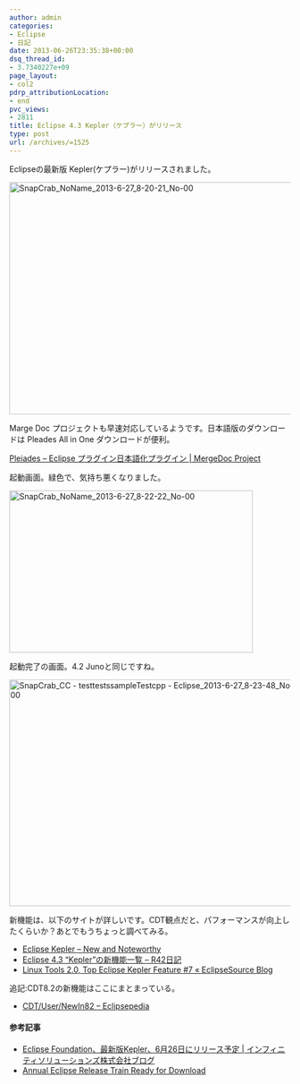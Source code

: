 ```yaml
---
author: admin
categories:
- Eclipse
- 日記
date: 2013-06-26T23:35:38+00:00
dsq_thread_id:
- 3.7340227e+09
page_layout:
- col2
pdrp_attributionLocation:
- end
pvc_views:
- 2811
title: Eclipse 4.3 Kepler（ケプラー）がリリース
type: post
url: /archives/=1525
---
```


Eclipseの最新版 Kepler(ケプラー)がリリースされました。

[<img title="SnapCrab_NoName_2013-6-27_8-20-21_No-00" style="border-top: 0px; border-right: 0px; background-image: none; border-bottom: 0px; padding-top: 0px; padding-left: 0px; border-left: 0px; display: inline; padding-right: 0px" border="0" alt="SnapCrab_NoName_2013-6-27_8-20-21_No-00" src="https://futurismo.biz/wp-content/uploads/SnapCrab_NoName_2013-6-27_8-20-21_No-00_thumb.png" width="546" height="415" />][1]

Marge Doc プロジェクトも早速対応しているようです。日本語版のダウンロードは Pleades All in One ダウンロードが便利。

<a href="https://mergedoc.sourceforge.jp/menu.html" target="_blank">Pleiades &#8211; Eclipse プラグイン日本語化プラグイン | MergeDoc Project</a>

起動画面。緑色で、気持ち悪くなりました。

[<img title="SnapCrab_NoName_2013-6-27_8-22-22_No-00" style="border-top: 0px; border-right: 0px; background-image: none; border-bottom: 0px; padding-top: 0px; padding-left: 0px; border-left: 0px; display: inline; padding-right: 0px" border="0" alt="SnapCrab_NoName_2013-6-27_8-22-22_No-00" src="https://futurismo.biz/wp-content/uploads/SnapCrab_NoName_2013-6-27_8-22-22_No-00_thumb.png" width="436" height="290" />][2]

起動完了の画面。4.2 Junoと同じですね。

[<img title="SnapCrab_CC   - testtestssampleTestcpp - Eclipse_2013-6-27_8-23-48_No-00" style="border-top: 0px; border-right: 0px; background-image: none; border-bottom: 0px; padding-top: 0px; padding-left: 0px; border-left: 0px; display: inline; padding-right: 0px" border="0" alt="SnapCrab_CC   - testtestssampleTestcpp - Eclipse_2013-6-27_8-23-48_No-00" src="https://futurismo.biz/wp-content/uploads/SnapCrab_CC-testtestssampleTestcpp-Eclipse_2013-6-27_8-23-48_No-00_thumb.png" width="521" height="405" />][3]

新機能は、以下のサイトが詳しいです。CDT観点だと、パフォーマンスが向上したくらいか？あとでもうちょっと調べてみる。

  * <a href="https://download.eclipse.org/eclipse/downloads/drops4/R-4.3-201306052000/news/" target="_blank">Eclipse Kepler &#8211; New and Noteworthy</a>
  * <a href="https://d.hatena.ne.jp/takahashikzn/20130625/1372153189" target="_blank">Eclipse 4.3 &#8220;Kepler&#8221;の新機能一覧 &#8211; R42日記</a> 
  * <a href="https://eclipsesource.com/blogs/2013/06/13/linux-tools-2-0-top-eclipse-kepler-feature-7/" target="_blank">Linux Tools 2.0, Top Eclipse Kepler Feature #7 « EclipseSource Blog</a>

追記:CDT8.2の新機能はここにまとまっている。
  
+ <a href="https://wiki.eclipse.org/CDT/User/NewIn82" target="_blank">CDT/User/NewIn82 &#8211; Eclipsepedia</a>

#### 参考記事

  * <a href="https://blog.infinity-solutions.jp/2013/05/21/eclipse-foundation-releases-new-version-kepler-on-june-26/" target="_blank">Eclipse Foundation、最新版Kepler、6月26日にリリース予定 | インフィニティソリューションズ株式会社ブログ</a> 
  * <a href="https://www.eclipse.org/org/press-release/20130626_kepler.php" target="_blank">Annual Eclipse Release Train Ready for Download</a>

 [1]: https://futurismo.biz/wp-content/uploads/SnapCrab_NoName_2013-6-27_8-20-21_No-00.png
 [2]: https://futurismo.biz/wp-content/uploads/SnapCrab_NoName_2013-6-27_8-22-22_No-00.png
 [3]: https://futurismo.biz/wp-content/uploads/SnapCrab_CC-testtestssampleTestcpp-Eclipse_2013-6-27_8-23-48_No-00.png